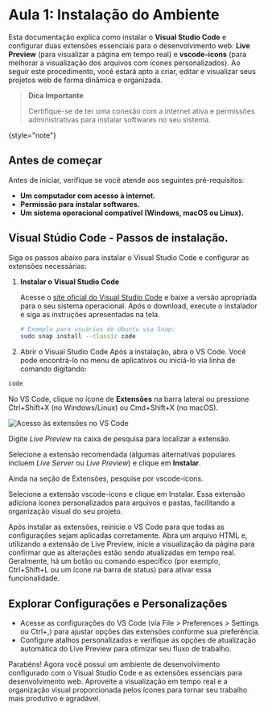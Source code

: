 # Aula 1: Instalação do Ambiente

Esta documentação explica como instalar o **Visual Studio Code** e configurar duas extensões essenciais para o desenvolvimento web: **Live Preview** (para visualizar a página em tempo real) e **vscode-icons** (para melhorar a visualização dos arquivos com ícones personalizados). Ao seguir este procedimento, você estará apto a criar, editar e visualizar seus projetos web de forma dinâmica e organizada.

> **Dica Importante**
>
> Certifique-se de ter uma conexão com a internet ativa e permissões administrativas para instalar softwares no seu sistema.
>
{style="note"}

## Antes de começar

Antes de iniciar, verifique se você atende aos seguintes pré-requisitos:
- **Um computador com acesso à internet.**
- **Permissão para instalar softwares.**
- **Um sistema operacional compatível (Windows, macOS ou Linux).**

## Visual Stúdio Code - Passos de instalação.

Siga os passos abaixo para instalar o Visual Studio Code e configurar as extensões necessárias:

1. **Instalar o Visual Studio Code**

   Acesse o [site oficial do Visual Studio Code](https://code.visualstudio.com) e baixe a versão apropriada para o seu sistema operacional. Após o download, execute o instalador e siga as instruções apresentadas na tela.

   ```bash
   # Exemplo para usuários do Ubuntu via Snap:
   sudo snap install --classic code

2.	Abrir o Visual Studio Code
      Após a instalação, abra o VS Code. Você pode encontrá-lo no menu de aplicativos ou iniciá-lo via linha de comando digitando:

   ```bash
   code
   ```

<procedure title="Instalar a Extensões" id="instalar-live-preview">
    <step>
        <p>No VS Code, clique no ícone de <strong>Extensões</strong> na barra lateral ou pressione <shortcut>Ctrl+Shift+X</shortcut> (no Windows/Linux) ou <shortcut>Cmd+Shift+X</shortcut> (no macOS).</p>
        <img src="live_preview_extension.png" alt="Acesso às extensões no VS Code" border-effect="line"/>
    </step>
    <step>
        <p>Digite <em>Live Preview</em> na caixa de pesquisa para localizar a extensão.</p>
    </step>
    <step>
        <p>Selecione a extensão recomendada (algumas alternativas populares incluem <em>Live Server</em> ou <em>Live Preview</em>) e clique em <strong>Instalar</strong>.</p>
    </step>
   <step>
        <p>Ainda na seção de Extensões, pesquise por vscode-icons.</p>
    </step>
   <step>
        <p>Selecione a extensão vscode-icons e clique em Instalar. Essa extensão adiciona ícones personalizados para arquivos e pastas, facilitando a organização visual do seu projeto. </p>
    </step>
   <step>
      <p>Após instalar as extensões, reinicie o VS Code para que todas as configurações sejam aplicadas corretamente.
         Abra um arquivo HTML e, utilizando a extensão de Live Preview, inicie a visualização da página para confirmar que as alterações estão sendo atualizadas em tempo real. Geralmente, há um botão ou comando específico (por exemplo, Ctrl+Shift+L ou um ícone na barra de status) para ativar essa funcionalidade.
      </p>
   </step>
</procedure>


## Explorar Configurações e Personalizações
   -	Acesse as configurações do VS Code (via File > Preferences > Settings ou Ctrl+,) para ajustar opções das extensões conforme sua preferência.
   -	Configure atalhos personalizados e verifique as opções de atualização automática do Live Preview para otimizar seu fluxo de trabalho.

Parabéns! Agora você possui um ambiente de desenvolvimento configurado com o Visual Studio Code e as extensões essenciais para desenvolvimento web. Aproveite a visualização em tempo real e a organização visual proporcionada pelos ícones para tornar seu trabalho mais produtivo e agradável.